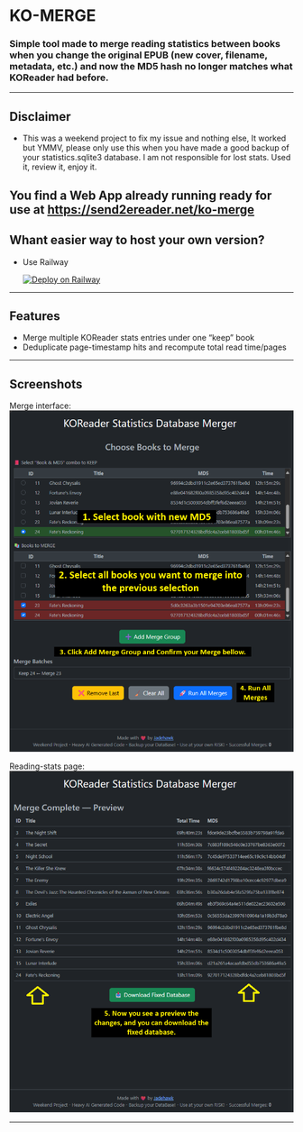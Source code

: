 # KO-MERGE

### Simple tool made to merge reading statistics between books when you change the original EPUB (new cover, filename, metadata, etc.) and now the MD5 hash no longer matches what KOReader had before.

---
## Disclaimer
- This was a weekend project to fix my issue and nothing else, It worked but YMMV, please only use this when you have made a good backup of your statistics.sqlite3 database. I am not responsible for lost stats. Used it, review it, enjoy it.

You find a Web App already running ready for use at https://send2ereader.net/ko-merge
---
## Whant easier way to host your own version?
- Use Railway

  [![Deploy on Railway](https://railway.com/button.svg)](https://railway.com/deploy/7c06ld?referralCode=Wh_8RG)

---
## Features

- Merge multiple KOReader stats entries under one “keep” book  
- Deduplicate page-timestamp hits and recompute total read time/pages
---

## Screenshots

Merge interface:  
![Merge interface](<docs/img/Demo 01.png>)

Reading-stats page:  
![Reading stats](<docs/img/Demo 02.png>)

---
